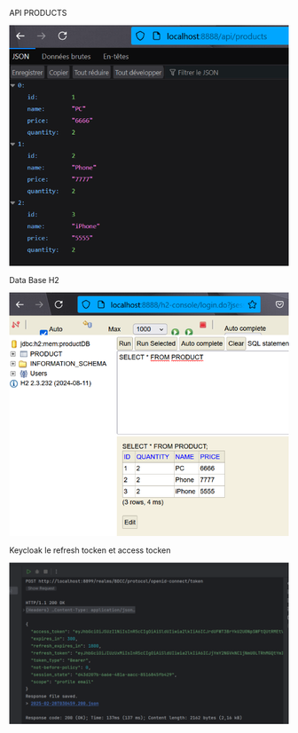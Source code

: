 <p>API PRODUCTS</p>
<img src="Captures/img.png">
<p>Data Base H2</p>
<img src="Captures/img_1.png">

<p>Keycloak le refresh tocken et access tocken</p>
<img src="Captures/img_3.png">
